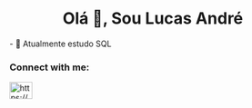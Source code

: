 <h1 align="center">Olá 👋, Sou Lucas André</h1>
- 🌱 Atualmente estudo SQL

<h3 align="left">Connect with me:</h3>
<p align="left">
<a href="https://linkedin.com/in/https://www.linkedin.com/in/ls-andre/" target="blank"><img align="center" src="https://raw.githubusercontent.com/rahuldkjain/github-profile-readme-generator/master/src/images/icons/Social/linked-in-alt.svg" alt="https://www.linkedin.com/in/ls-andre/" height="30" width="40" /></a>
</p>
